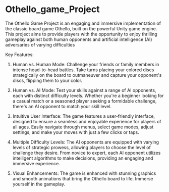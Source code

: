 # Othello_game_Project
The Othello Game Project is an engaging and immersive implementation of the classic board game Othello, built on the powerful Unity game engine. This project aims to provide players with the opportunity to enjoy thrilling gameplay against both human opponents and artificial intelligence (AI) adversaries of varying difficulties

Key Features:

  1. Human vs. Human Mode: Challenge your friends or family members in intense head-to-head battles. Take turns placing your colored discs strategically on the board to outmaneuver and capture your opponent's discs, flipping them to your color.

  2. Human vs. AI Mode: Test your skills against a range of AI opponents, each with distinct difficulty levels. Whether you're a beginner looking for a casual match or a seasoned player seeking a formidable challenge, there's an AI opponent to match your skill level.

  3. Intuitive User Interface: The game features a user-friendly interface, designed to ensure a seamless and enjoyable experience for players of all ages. Easily navigate through menus, select game modes, adjust settings, and make your moves with just a few clicks or taps.

  4. Multiple Difficulty Levels: The AI opponents are equipped with varying levels of strategic prowess, allowing players to choose the level of challenge they desire. From novice to expert, each AI opponent utilizes intelligent algorithms to make decisions, providing an engaging and immersive experience.

  5. Visual Enhancements: The game is enhanced with stunning graphics and smooth animations that bring the Othello board to life. Immerse yourself in the gameplay.
